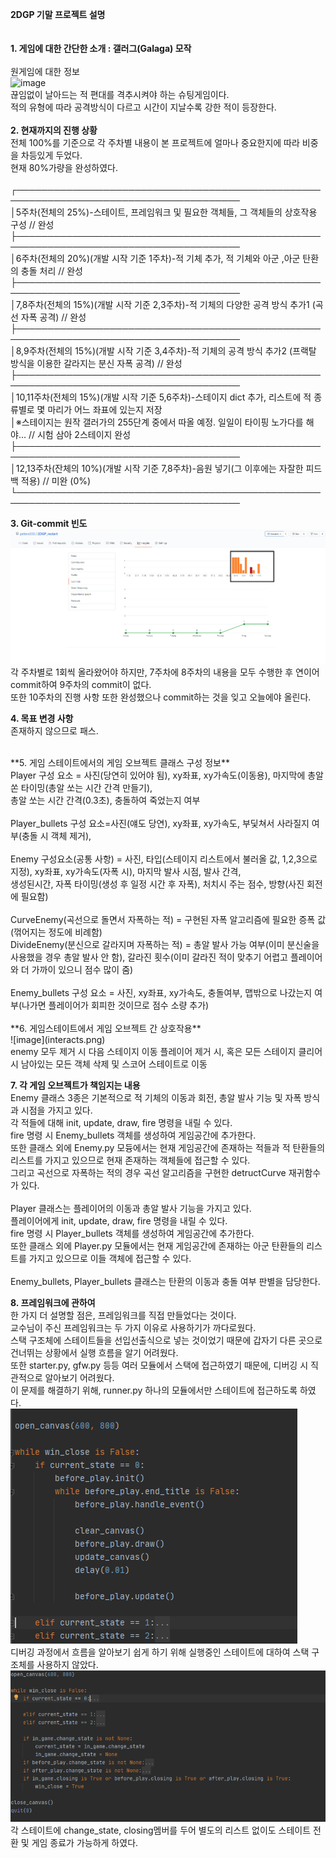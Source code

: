 **2DGP 기말 프로젝트 설명**
<br><br><br>
**1. 게임에 대한 간단한 소개 : 갤러그(Galaga) 모작**
<br><br>
원게임에 대한 정보<br>  ![image](ex1.png)<br>
끊임없이 날아드는 적 편대를 격추시켜야 하는 슈팅게임이다.<br>
적의 유형에 따라 공격방식이 다르고 시간이 지날수록 강한 적이 등장한다.<br>
<br>
**2. 현재까지의 진행 상황**<br>
전체 100%를 기준으로 각 주차별 내용이 본 프로젝트에 얼마나 중요한지에 따라 비중을 차등있게 두었다.<br>
현재 80%가량을 완성하였다.
<br><br>
┌──────────────────────────────────────────────────────────────────────────────────────<br>
│5주차(전체의 25%)-스테이트, 프레임워크 및 필요한 객체들, 그 객체들의 상호작용 구성 // 완성                          <br>
├──────────────────────────────────────────────────────────────────────────────────────<br>
│6주차(전체의 20%)(개발 시작 기준 1주차)-적 기체 추가, 적 기체와 아군 ,아군 탄환의 충돌 처리  // 완성                 <br>
├──────────────────────────────────────────────────────────────────────────────────────<br>
│7,8주차(전체의 15%)(개발 시작 기준 2,3주차)-적 기체의 다양한 공격 방식 추가1  (곡선 자폭 공격)  // 완성             <br>
├──────────────────────────────────────────────────────────────────────────────────────<br>
│8,9주차(전체의 15%)(개발 시작 기준 3,4주차)-적 기체의 공격 방식 추가2 (프랙탈 방식을 이용한 갈라지는 분신 자폭 공격) // 완성 <br>
├──────────────────────────────────────────────────────────────────────────────────────<br>
│10,11주차(전체의 15%)(개발 시작 기준 5,6주차)-스테이지 dict 추가, 리스트에 적 종류별로 몇 마리가 어느 좌표에 있는지 저장    <br>
│※스테이지는 원작 갤러가의 255단계 중에서 따올 예정. 일일이 타이핑 노가다를 해야...  		// 시험 삼아 2스테이지 완성   	<br>
├──────────────────────────────────────────────────────────────────────────────────────<br>
│12,13주차(잔체의 10%)(개발 시작 기준 7,8주차)-음원 넣기(그 이후에는 자잘한 피드백 적용) 	// 미완 (0%)              <br>
└──────────────────────────────────────────────────────────────────────────────────────<br>

**3. Git-commit 빈도**
<br>
![image](commits_count.png)<br>
각 주차별로 1회씩 올라왔어야 하지만, 7주차에 8주차의 내용을 모두 수행한 후 연이어 commit하여 9주차의 commit이 없다.<br>
또한 10주차의 진행 사항 또한 완성했으나 commit하는 것을 잊고 오늘에야 올린다.<br>

**4. 목표 변경 사항**<br>
존재하지 않으므로 패스.<br>

<br>
**5. 게임 스테이트에서의 게임 오브젝트 클래스 구성 정보**<br>
Player 구성 요소 = 사진(당연히 있어야 됨), xy좌표, xy가속도(이동용), 마지막에 총알 쏜 타이밍(총알 쏘는 시간 간격 만들기),<br>
총알 쏘는 시간 간격(0.3초), 충돌하여 죽었는지 여부<br>
<br>
Player_bullets 구성 요소=사진(얘도 당연), xy좌표, xy가속도, 부딫쳐서 사라질지 여부(충돌 시 객체 제거),<br>
<br>
Enemy 구성요소(공통 사항) = 사진, 타입(스테이지 리스트에서 불러올 값, 1,2,3으로 지정), xy좌표, xy가속도(자폭 시), 마지막 발사 시점, 발사 간격,<br>
생성된시간, 자폭 타이밍(생성 후 일정 시간 후 자폭), 처치시 주는 점수, 방향(사진 회전에 필요함)<br>
<br>
CurveEnemy(곡선으로 돌면서 자폭하는 적) = 구현된 자폭 알고리즘에 필요한 증폭 값(꺾어지는 정도에 비례함)<br>
DivideEnemy(분신으로 갈라지며 자폭하는 적) = 총알 발사 가능 여부(이미 분신술을 사용했을 경우 총알 발사 안 함), 갈라진 횟수(이미 갈라진 적이 맞추기 어렵고 플레이어와 더 가까이 있으니 점수 많이 줌)<br>
<br>
Enemy_bullets 구성 요소 = 사진, xy좌표, xy가속도, 충돌여부, 맵밖으로 나갔는지 여부(나가면 플레이어가 회피한 것이므로 점수 소량 추가)<br>
<br>
**6. 게임스테이트에서 게임 오브젝트 간 상호작용**<br>
![image](interacts.png)<br>
enemy 모두 제거 시 다음 스테이지 이동
플레이어 제거 시, 혹은 모든 스테이지 클리어 시 남아있는 모든 객체 삭제 및 스코어 스테이트로 이동

**7. 각 게임 오브젝트가 책임지는 내용**<br>
Enemy 클래스 3종은 기본적으로 적 기체의 이동과 회전, 총알 발사 기능 및 자폭 방식과 시점을 가지고 있다.<br>
각 적들에 대해 init, update, draw, fire 명령을 내릴 수 있다.<br>
fire 명령 시 Enemy_bullets 객체를 생성하여 게임공간에 추가한다.<br>
또한 클래스 외에 Enemy.py 모듕에서는 현재 게임공간에 존재하는 적들과 적 탄환들의 리스트를 가지고 있으므로 현재 존재하는 객체들에 접근할 수 있다.<br>
그리고 곡선으로 자폭하는 적의 경우 곡선 알고리즘을 구현한 detructCurve 재귀함수가 있다.<br>
<br>
Player 클래스는 플레이어의 이동과 총알 발사 기능을 가지고 있다.<br>
플레이어에게 init, update, draw, fire 명령을 내릴 수 있다.<br>
fire 명령 시 Player_bullets 객체를 생성하여 게임공간에 추가한다.<br>
또한 클래스 외에 Player.py 모듈에서는 현재 게임공간에 존재하는 아군 탄환들의 리스트를 가지고 있으므로 이들 객체에 접근할 수 있다.<br>
<br>
Enemy_bullets, Player_bullets 클래스는 탄환의 이동과 충돌 여부 판별을 담당한다.<br>

**8. 프레임워크에 관하여**<br>
한 가지 더 설명할 점은, 프레임워크를 직접 만들었다는 것이다.<br>
교수님이 주신 프레임워크는 두 가지 이유로 사용하기가 까다로웠다.<br>
스택 구조체에 스테이트들을 선입선출식으로 넣는 것이었기 때문에 갑자기 다른 곳으로 건너뛰는 상황에서 실행 흐름을 알기 어려웠다.<br>
또한 starter.py, gfw.py 등등 여러 모듈에서 스택에 접근하였기 때문에, 디버깅 시 직관적으로 알아보기 어려웠다.<br>
이 문제를 해결하기 위해, runner.py 하나의 모듈에서만 스테이트에 접근하도록 하였다.<br>
![image](gfw1.png)<br>
디버깅 과정에서 흐름을 알아보기 쉽게 하기 위해 실행중인 스테이트에 대하여 스택 구조체를 사용하지 않았다.<br>
![image](gfw2.png)<br>
각 스테이트에 change_state, closing멤버를 두어 별도의 리스트 없이도 스테이트 전환 및 게임 종료가 가능하게 하였다.<br>



